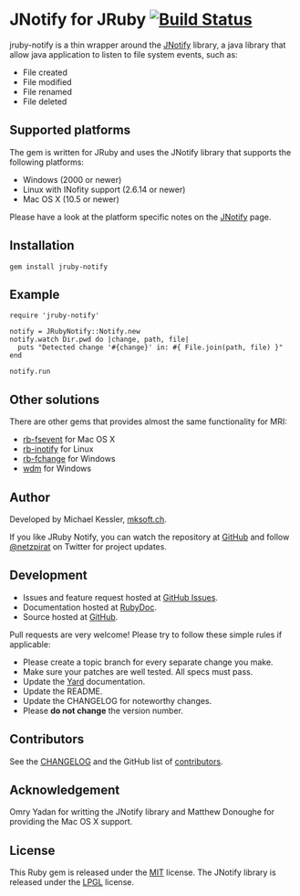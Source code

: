 # JNotify for JRuby [![Build Status](https://travis-ci.org/netzpirat/jruby-notify.png)](https://travis-ci.org/netzpirat/jruby-notify)

jruby-notify is a thin wrapper around the [JNotify](http://jnotify.sourceforge.net/) library, a java library that allow
java application to listen to file system events, such as:

* File created
* File modified
* File renamed
* File deleted

## Supported platforms

The gem is written for JRuby and uses the JNotify library that supports the following platforms:

* Windows (2000 or newer)
* Linux with INofity support (2.6.14 or newer)
* Mac OS X (10.5 or newer)

Please have a look at the platform specific notes on the [JNotify](http://jnotify.sourceforge.net/) page.

## Installation

    gem install jruby-notify

## Example

    require 'jruby-notify'

    notify = JRubyNotify::Notify.new
    notify.watch Dir.pwd do |change, path, file|
      puts "Detected change '#{change}' in: #{ File.join(path, file) }"
    end

    notify.run

## Other solutions

There are other gems that provides almost the same functionality for MRI:

* [rb-fsevent](https://github.com/thibaudgg/rb-fsevent) for Mac OS X
* [rb-inotify](https://github.com/nex3/rb-inotify) for Linux
* [rb-fchange](https://github.com/stereobooster/rb-fchange) for Windows
* [wdm](https://github.com/Maher4Ever/wdm) for Windows

## Author

Developed by Michael Kessler, [mksoft.ch](https://mksoft.ch).

If you like JRuby Notify, you can watch the repository at [GitHub](https://github.com/netzpirat/jruby-notify) and
follow [@netzpirat](https://twitter.com/#!/netzpirat) on Twitter for project updates.

## Development

* Issues and feature request hosted at [GitHub Issues](https://github.com/netzpirat/jruby-notify/issues).
* Documentation hosted at [RubyDoc](http://rubydoc.info/github/netzpirat/jruby-notify/master/frames).
* Source hosted at [GitHub](https://github.com/netzpirat/jruby-notify).

Pull requests are very welcome! Please try to follow these simple rules if applicable:

* Please create a topic branch for every separate change you make.
* Make sure your patches are well tested. All specs must pass.
* Update the [Yard](http://yardoc.org/) documentation.
* Update the README.
* Update the CHANGELOG for noteworthy changes.
* Please **do not change** the version number.

## Contributors

See the [CHANGELOG](https://github.com/netzpirat/jruby-notify/blob/master/CHANGELOG.md) and the GitHub list of
[contributors](https://github.com/netzpirat/jruby-notify/contributors).

## Acknowledgement

Omry Yadan for writting the JNotify library and Matthew Donoughe for providing the Mac OS X support.

## License

This Ruby gem is released under the [MIT](https://github.com/netzpirat/jruby-notify/blob/master/LICENSE) license.
The JNotify library is released under the [LPGL](https://github.com/netzpirat/jruby-notify/blob/master/lib/jnotify/LPGL) license.
